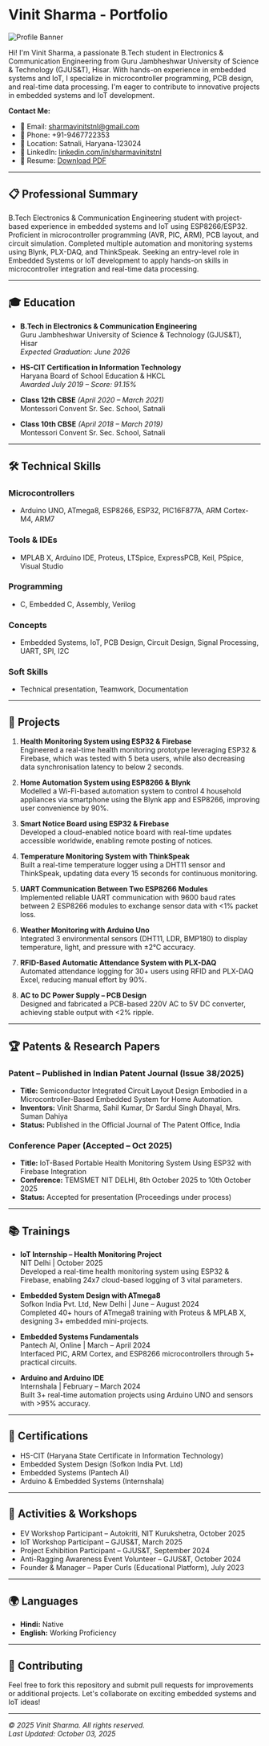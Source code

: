 # Vinit Sharma - Portfolio

![Profile Banner](https://via.placeholder.com/1200x300/0f172a/22d3ee?text=Vinit+Sharma+-+Embedded+Systems+%26+IoT+Innovator) <!-- Replace with actual image if available -->

Hi! I'm Vinit Sharma, a passionate B.Tech student in Electronics & Communication Engineering from Guru Jambheshwar University of Science & Technology (GJUS&T), Hisar. With hands-on experience in embedded systems and IoT, I specialize in microcontroller programming, PCB design, and real-time data processing. I'm eager to contribute to innovative projects in embedded systems and IoT development.

**Contact Me:**  
- 📧 Email: [sharmavinitstnl@gmail.com](mailto:sharmavinitstnl@gmail.com)  
- 📱 Phone: +91-9467722353  
- 📍 Location: Satnali, Haryana-123024  
- 🔗 LinkedIn: [linkedin.com/in/sharmavinitstnl](https://linkedin.com/in/sharmavinitstnl)  
- 📄 Resume: [Download PDF](Vinit_ECE_Resume.pdf)

---

## 📋 Professional Summary

B.Tech Electronics & Communication Engineering student with project-based experience in embedded systems and IoT using ESP8266/ESP32. Proficient in microcontroller programming (AVR, PIC, ARM), PCB layout, and circuit simulation. Completed multiple automation and monitoring systems using Blynk, PLX-DAQ, and ThinkSpeak. Seeking an entry-level role in Embedded Systems or IoT development to apply hands-on skills in microcontroller integration and real-time data processing.

---

## 🎓 Education

- **B.Tech in Electronics & Communication Engineering**  
  Guru Jambheshwar University of Science & Technology (GJUS&T), Hisar  
  *Expected Graduation: June 2026*

- **HS-CIT Certification in Information Technology**  
  Haryana Board of School Education & HKCL  
  *Awarded July 2019 – Score: 91.15%*

- **Class 12th CBSE** *(April 2020 – March 2021)*  
  Montessori Convent Sr. Sec. School, Satnali

- **Class 10th CBSE** *(April 2018 – March 2019)*  
  Montessori Convent Sr. Sec. School, Satnali

---

## 🛠️ Technical Skills

### Microcontrollers
- Arduino UNO, ATmega8, ESP8266, ESP32, PIC16F877A, ARM Cortex-M4, ARM7

### Tools & IDEs
- MPLAB X, Arduino IDE, Proteus, LTSpice, ExpressPCB, Keil, PSpice, Visual Studio

### Programming
- C, Embedded C, Assembly, Verilog

### Concepts
- Embedded Systems, IoT, PCB Design, Circuit Design, Signal Processing, UART, SPI, I2C

### Soft Skills
- Technical presentation, Teamwork, Documentation

---

## 🚀 Projects

1. **Health Monitoring System using ESP32 & Firebase**  
   Engineered a real-time health monitoring prototype leveraging ESP32 & Firebase, which was tested with 5 beta users, while also decreasing data synchronisation latency to below 2 seconds.

2. **Home Automation System using ESP8266 & Blynk**  
   Modelled a Wi-Fi-based automation system to control 4 household appliances via smartphone using the Blynk app and ESP8266, improving user convenience by 90%.

3. **Smart Notice Board using ESP32 & Firebase**  
   Developed a cloud-enabled notice board with real-time updates accessible worldwide, enabling remote posting of notices.

4. **Temperature Monitoring System with ThinkSpeak**  
   Built a real-time temperature logger using a DHT11 sensor and ThinkSpeak, updating data every 15 seconds for continuous monitoring.

5. **UART Communication Between Two ESP8266 Modules**  
   Implemented reliable UART communication with 9600 baud rates between 2 ESP8266 modules to exchange sensor data with <1% packet loss.

6. **Weather Monitoring with Arduino Uno**  
   Integrated 3 environmental sensors (DHT11, LDR, BMP180) to display temperature, light, and pressure with ±2°C accuracy.

7. **RFID-Based Automatic Attendance System with PLX-DAQ**  
   Automated attendance logging for 30+ users using RFID and PLX-DAQ Excel, reducing manual effort by 90%.

8. **AC to DC Power Supply – PCB Design**  
   Designed and fabricated a PCB-based 220V AC to 5V DC converter, achieving stable output with <2% ripple.

---

## 🏆 Patents & Research Papers

### Patent – Published in Indian Patent Journal (Issue 38/2025)
- **Title:** Semiconductor Integrated Circuit Layout Design Embodied in a Microcontroller-Based Embedded System for Home Automation.  
- **Inventors:** Vinit Sharma, Sahil Kumar, Dr Sardul Singh Dhayal, Mrs. Suman Dahiya  
- **Status:** Published in the Official Journal of The Patent Office, India

### Conference Paper (Accepted – Oct 2025)
- **Title:** IoT-Based Portable Health Monitoring System Using ESP32 with Firebase Integration  
- **Conference:** TEMSMET NIT DELHI, 8th October 2025 to 10th October 2025  
- **Status:** Accepted for presentation (Proceedings under process)

---

## 📚 Trainings

- **IoT Internship – Health Monitoring Project**  
  NIT Delhi | October 2025  
  Developed a real-time health monitoring system using ESP32 & Firebase, enabling 24x7 cloud-based logging of 3 vital parameters.

- **Embedded System Design with ATmega8**  
  Sofkon India Pvt. Ltd, New Delhi | June – August 2024  
  Completed 40+ hours of ATmega8 training with Proteus & MPLAB X, designing 3+ embedded mini-projects.

- **Embedded Systems Fundamentals**  
  Pantech AI, Online | March – April 2024  
  Interfaced PIC, ARM Cortex, and ESP8266 microcontrollers through 5+ practical circuits.

- **Arduino and Arduino IDE**  
  Internshala | February – March 2024  
  Built 3+ real-time automation projects using Arduino UNO and sensors with >95% accuracy.

---

## 📜 Certifications

- HS-CIT (Haryana State Certificate in Information Technology)
- Embedded System Design (Sofkon India Pvt. Ltd)
- Embedded Systems (Pantech AI)
- Arduino & Embedded Systems (Internshala)

---

## 🎉 Activities & Workshops

- EV Workshop Participant – Autokriti, NIT Kurukshetra, October 2025
- IoT Workshop Participant – GJUS&T, March 2025
- Project Exhibition Participant – GJUS&T, September 2024
- Anti-Ragging Awareness Event Volunteer – GJUS&T, October 2024
- Founder & Manager – Paper Curls (Educational Platform), July 2023

---

## 🌍 Languages

- **Hindi:** Native
- **English:** Working Proficiency

---

## 📝 Contributing

Feel free to fork this repository and submit pull requests for improvements or additional projects. Let's collaborate on exciting embedded systems and IoT ideas!

---

*© 2025 Vinit Sharma. All rights reserved.*  
*Last Updated: October 03, 2025*
